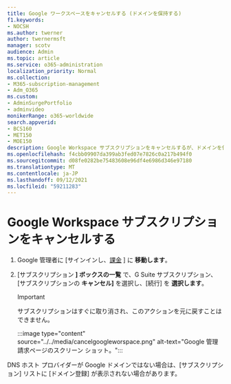 ```yaml
---
title: Google ワークスペースをキャンセルする (ドメインを保持する)
f1.keywords:
- NOCSH
ms.author: twerner
author: twernermsft
manager: scotv
audience: Admin
ms.topic: article
ms.service: o365-administration
localization_priority: Normal
ms.collection:
- M365-subscription-management
- Adm_O365
ms.custom:
- AdminSurgePortfolio
- adminvideo
monikerRange: o365-worldwide
search.appverid:
- BCS160
- MET150
- MOE150
description: Google Workspace サブスクリプションをキャンセルするが、ドメインを保持する方法について説明します。
ms.openlocfilehash: f4cbb09907da399ab3fed07e7826c0a217b494f0
ms.sourcegitcommit: d08fe0282be75483608e96df4e6986d346e97180
ms.translationtype: MT
ms.contentlocale: ja-JP
ms.lasthandoff: 09/12/2021
ms.locfileid: "59211283"
---
```

# <a name="cancel-google-workspace-subscription"></a>Google Workspace サブスクリプションをキャンセルする

1. Google 管理者に [サインインし、[課金](https://admin.google.com/) ] に **移動します**。
1. [サブスクリプション **] ボックスの一覧** で、G Suite サブスクリプション、[サブスクリプションの **キャンセル]** を選択し、[続行] を **選択します**。

    > [!IMPORTANT]
    > サブスクリプションはすぐに取り消され、このアクションを元に戻すことはできません。

    :::image type="content" source="../../media/cancelgoogleworspace.png" alt-text="Google 管理請求ページのスクリーン ショット。":::

DNS ホスト プロバイダーが Google ドメインではない場合は、[サブスクリプション] リストに [ドメイン登録] が表示されない場合があります。